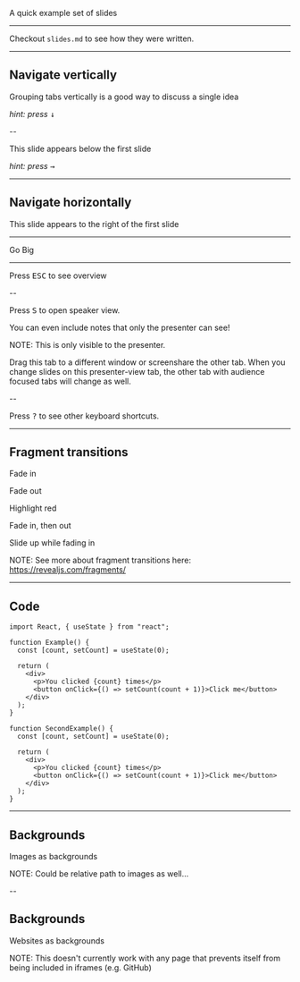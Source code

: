 A quick example set of slides

---

Checkout `slides.md` to see how they were written.

---

## Navigate vertically

Grouping tabs vertically is a good way to discuss a single idea

_hint: press <kbd>↓</kdb>_<!-- .element: class="small" -->

--

This slide appears below the first slide

_hint: press <kbd>→</kdb>_<!-- .element: class="small" -->

---

## Navigate horizontally

This slide appears to the right of the first slide

---

Go Big<!-- .element: class="r-fit-text" -->

---

Press <kbd>ESC</kbd> to see overview

--

Press <kbd>S</kbd> to open speaker view.

You can even include notes that only the presenter can see!

<!-- Presenter notes are specified by anything written below a line that starts with "NOTE: " -->

NOTE: This is only visible to the presenter.

Drag this tab to a different window or screenshare the other tab. When you change slides on this presenter-view tab, the other tab with audience focused tabs will change as well.

--

Press <kbd>?</kbd> to see other keyboard shortcuts.

---

## Fragment transitions

Fade in <!-- .element: class="fragment" -->

Fade out <!-- .element: class="fragment fade-out" -->

Highlight red <!-- .element: class="fragment highlight-red" -->

Fade in, then out <!-- .element: class="fragment fade-in-then-out" -->

Slide up while fading in <!-- .element: class="fragment fade-up" -->

NOTE: See more about fragment transitions here: https://revealjs.com/fragments/

---

<!-- .slide: data-auto-animate -->

## Code

```js[|4|4,8-9|15,19-20]
import React, { useState } from "react";

function Example() {
  const [count, setCount] = useState(0);

  return (
    <div>
      <p>You clicked {count} times</p>
      <button onClick={() => setCount(count + 1)}>Click me</button>
    </div>
  );
}

function SecondExample() {
  const [count, setCount] = useState(0);

  return (
    <div>
      <p>You clicked {count} times</p>
      <button onClick={() => setCount(count + 1)}>Click me</button>
    </div>
  );
}
```

---


<!-- .slide: data-background-image="https://placekitten.com/1000/1000" -->

## Backgrounds

Images as backgrounds

NOTE: Could be relative path to images as well...

--

<!-- .slide: data-background-iframe="https://semver.org" data-background-interactive -->

## Backgrounds

Websites as backgrounds

NOTE: This doesn't currently work with any page that prevents itself from being included in iframes (e.g. GitHub)